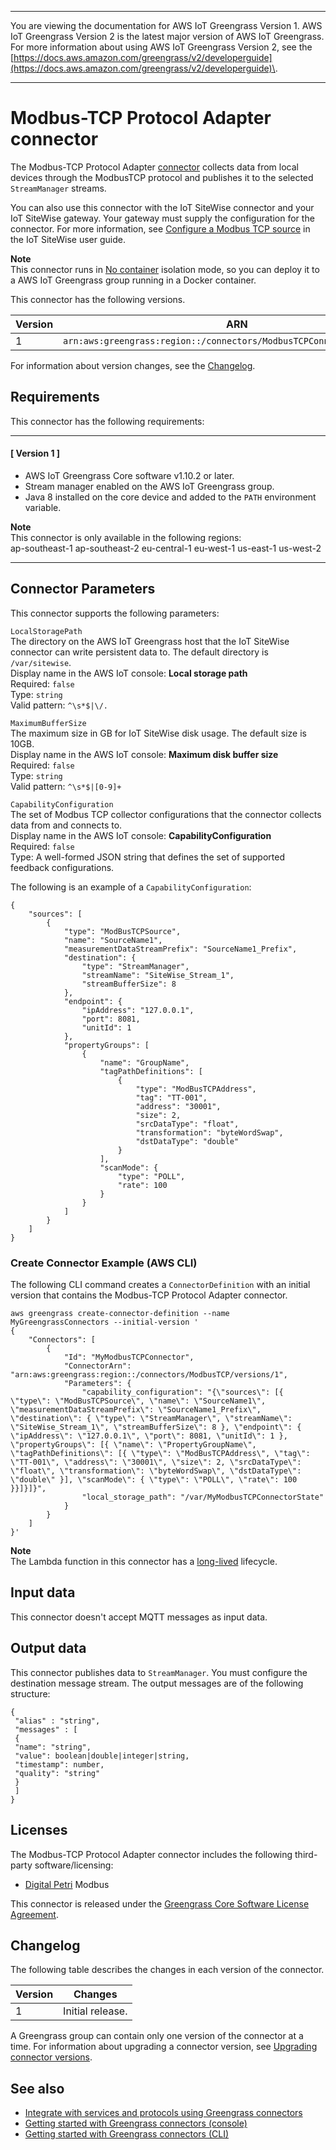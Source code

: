 --------

You are viewing the documentation for AWS IoT Greengrass Version 1\. AWS IoT Greengrass Version 2 is the latest major version of AWS IoT Greengrass\. For more information about using AWS IoT Greengrass Version 2, see the [https://docs.aws.amazon.com/greengrass/v2/developerguide](https://docs.aws.amazon.com/greengrass/v2/developerguide)\.

--------

# Modbus\-TCP Protocol Adapter connector<a name="modbus-tcp-connector"></a>

The Modbus\-TCP Protocol Adapter [connector](connectors.md) collects data from local devices through the ModbusTCP protocol and publishes it to the selected `StreamManager` streams\.

You can also use this connector with the IoT SiteWise connector and your IoT SiteWise gateway\. Your gateway must supply the configuration for the connector\. For more information, see [Configure a Modbus TCP source](http://docs.aws.amazon.com/iot-sitewise/latest/userguide/configure-modbus-source.html) in the IoT SiteWise user guide\. 

**Note**  
 This connector runs in [No container](lambda-group-config.md#no-container-mode) isolation mode, so you can deploy it to a AWS IoT Greengrass group running in a Docker container\. 

This connector has the following versions\.


| Version | ARN | 
| --- | --- | 
| 1 | `arn:aws:greengrass:region::/connectors/ModbusTCPConnector/versions/1` | 

For information about version changes, see the [Changelog](#modbus-tcp-connector-changelog)\.

## Requirements<a name="modbus-tcp-connector-req"></a>

This connector has the following requirements:

------
#### [ Version 1 ]
+ AWS IoT Greengrass Core software v1\.10\.2 or later\.
+ Stream manager enabled on the AWS IoT Greengrass group\.
+ Java 8 installed on the core device and added to the `PATH` environment variable\.

**Note**  
 This connector is only available in the following regions:   
ap\-southeast\-1
ap\-southeast\-2
eu\-central\-1
eu\-west\-1
us\-east\-1
us\-west\-2

------

## Connector Parameters<a name="modbus-tcp-connector-param"></a>

This connector supports the following parameters:

`LocalStoragePath`  
The directory on the AWS IoT Greengrass host that the IoT SiteWise connector can write persistent data to\. The default directory is `/var/sitewise`\.  
Display name in the AWS IoT console: **Local storage path**  
Required: `false`  
Type: `string`  
Valid pattern: `^\s*$|\/.`

`MaximumBufferSize`  
The maximum size in GB for IoT SiteWise disk usage\. The default size is 10GB\.  
Display name in the AWS IoT console: **Maximum disk buffer size**  
Required: `false`  
Type: `string`  
Valid pattern: `^\s*$|[0-9]+`

`CapabilityConfiguration`  
The set of Modbus TCP collector configurations that the connector collects data from and connects to\.  
Display name in the AWS IoT console: **CapabilityConfiguration**  
Required: `false`  
Type: A well\-formed JSON string that defines the set of supported feedback configurations\.

The following is an example of a `CapabilityConfiguration`:

```
{
    "sources": [
        {
            "type": "ModBusTCPSource",
            "name": "SourceName1",
            "measurementDataStreamPrefix": "SourceName1_Prefix",
            "destination": {
                "type": "StreamManager",
                "streamName": "SiteWise_Stream_1",
                "streamBufferSize": 8
            },
            "endpoint": {
                "ipAddress": "127.0.0.1",
                "port": 8081,
                "unitId": 1
            },
            "propertyGroups": [
                {
                    "name": "GroupName",
                    "tagPathDefinitions": [
                        {
                            "type": "ModBusTCPAddress",
                            "tag": "TT-001",
                            "address": "30001",
                            "size": 2,
                            "srcDataType": "float",
                            "transformation": "byteWordSwap",
                            "dstDataType": "double"
                        }
                    ],
                    "scanMode": {
                        "type": "POLL",
                        "rate": 100
                    }
                }
            ]
        }
    ]
}
```

### Create Connector Example \(AWS CLI\)<a name="modbus-connector-create"></a>

The following CLI command creates a `ConnectorDefinition` with an initial version that contains the Modbus\-TCP Protocol Adapter connector\.

```
aws greengrass create-connector-definition --name MyGreengrassConnectors --initial-version '
{
    "Connectors": [
        {
            "Id": "MyModbusTCPConnector",
            "ConnectorArn": "arn:aws:greengrass:region::/connectors/ModbusTCP/versions/1",
            "Parameters": {
                "capability_configuration": "{\"sources\": [{ \"type\": \"ModBusTCPSource\", \"name\": \"SourceName1\", \"measurementDataStreamPrefix\": \"SourceName1_Prefix\", \"destination\": { \"type\": \"StreamManager\", \"streamName\": \"SiteWise_Stream_1\", \"streamBufferSize\": 8 }, \"endpoint\": { \"ipAddress\": \"127.0.0.1\", \"port\": 8081, \"unitId\": 1 }, \"propertyGroups\": [{ \"name\": \"PropertyGroupName\", \"tagPathDefinitions\": [{ \"type\": \"ModBusTCPAddress\", \"tag\": \"TT-001\", \"address\": \"30001\", \"size\": 2, \"srcDataType\": \"float\", \"transformation\": \"byteWordSwap\", \"dstDataType\": \"double\" }], \"scanMode\": { \"type\": \"POLL\", \"rate\": 100 }}]}]}",
                "local_storage_path": "/var/MyModbusTCPConnectorState"
            }
        }
    ]
}'
```

**Note**  
The Lambda function in this connector has a [long\-lived](lambda-functions.md#lambda-lifecycle) lifecycle\.

## Input data<a name="modbus-tcp-connector-data-input"></a>

This connector doesn't accept MQTT messages as input data\.

## Output data<a name="modbus-tcp-connector-data-output"></a>

This connector publishes data to `StreamManager`\. You must configure the destination message stream\. The output messages are of the following structure:

```
{
 "alias" : "string",
 "messages" : [
 {
 "name": "string",
 "value": boolean|double|integer|string,
 "timestamp": number,
 "quality": "string"
 }
 ]
}
```

## Licenses<a name="modbus-tcp-connector-license"></a>

The Modbus\-TCP Protocol Adapter connector includes the following third\-party software/licensing:
+ [Digital Petri](https://github.com/digitalpetri/modbus) Modbus

This connector is released under the [Greengrass Core Software License Agreement](https://greengrass-release-license.s3.us-west-2.amazonaws.com/greengrass-license-v1.pdf)\.

## Changelog<a name="modbus-tcp-connector-changelog"></a>

The following table describes the changes in each version of the connector\.


| Version | Changes | 
| --- | --- | 
| 1 | Initial release\.  | 

<a name="one-conn-version"></a>A Greengrass group can contain only one version of the connector at a time\. For information about upgrading a connector version, see [Upgrading connector versions](connectors.md#upgrade-connector-versions)\.

## See also<a name="modbus-tcp-connector-see-also"></a>
+ [Integrate with services and protocols using Greengrass connectors](connectors.md)
+ [Getting started with Greengrass connectors \(console\)](connectors-console.md)
+ [Getting started with Greengrass connectors \(CLI\)](connectors-cli.md)